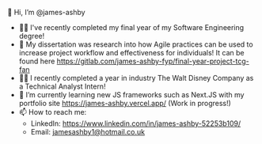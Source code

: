 👋 Hi, I’m @james-ashby
- :man_student: I've recently completed my final year of my Software Engineering degree!
- 📖 My dissertation was research into how Agile practices can be used to increase project workflow and effectiveness for individuals! It can be found here https://gitlab.com/james-ashby-fyp/final-year-project-tcg-fan
- :man_office_worker: I recently completed a year in industry The Walt Disney Company as a Technical Analyst Intern!
- 🌱 I’m currently learning new JS frameworks such as Next.JS with my portfolio site https://james-ashby.vercel.app/ (Work in progress!)
- 📫 How to reach me: 
  - LinkedIn: https://www.linkedin.com/in/james-ashby-52253b109/
  - Email: jamesashby1@hotmail.co.uk

<!---
james-ashby/james-ashby is a ✨ special ✨ repository because its `README.md` (this file) appears on your GitHub profile.
You can click the Preview link to take a look at your changes.
--->

